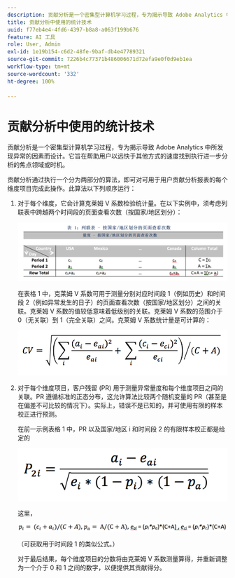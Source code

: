 ```yaml
---
description: 贡献分析是一个密集型计算机学习过程，专为揭示导致 Adobe Analytics 中所发现异常的因素而设计。它旨在帮助用户以远快于其他方式的速度找到执行进一步分析的焦点领域或时机。
title: 贡献分析中使用的统计技术
uuid: f77eb4e4-4fd6-4397-b8a8-a063f199b676
feature: AI 工具
role: User, Admin
exl-id: 1e19b154-c6d2-48fe-9baf-db4e47789321
source-git-commit: 7226b4c77371b486006671d72efa9e0f0d9eb1ea
workflow-type: tm+mt
source-wordcount: '332'
ht-degree: 100%

---
```


# 贡献分析中使用的统计技术

贡献分析是一个密集型计算机学习过程，专为揭示导致 Adobe Analytics 中所发现异常的因素而设计。它旨在帮助用户以远快于其他方式的速度找到执行进一步分析的焦点领域或时机。

贡献分析通过执行一个分为两部分的算法，即可对可用于用户贡献分析报表的每个维度项目完成此操作。此算法以下列顺序运行：

1. 对于每个维度，它会计算克莱姆 V 系数检验统计量。在以下实例中，须考虑列联表中跨越两个时间段的页面查看次数（按国家/地区划分）：

   ![](assets/contingency_table.png)

   在表格 1 中，克莱姆 V 系数可用于测量分别对应时间段 1（例如历史）和时间段 2（例如异常发生的日子）的页面查看次数（按国家/地区划分）之间的关联。克莱姆 V 系数的值较低意味着低级别的关联。克莱姆 V 系数的范围介于 0（无关联）到 1（完全关联）之间。克莱姆 V 系数统计量是可计算的：

   ![](assets/cramers-v.png)

1. 对于每个维度项目，客户残留 (PR) 用于测量异常量度和每个维度项目之间的关联。PR 遵循标准的正态分布，这允许算法比较两个随机变量的 PR（甚至是在偏差不可比较的情况下）。实际上，错误不是已知的，并可使用有限的样本校正进行预测。

   在前一示例表格 1 中，PR 以及国家/地区 i 和时间段 2 的有限样本校正都是给定的

   ![](assets/persons-residual.png)

   这里，

   ![](assets/pr-example.png)

   （可获取用于时间段 1 的类似公式。）

   对于最后结果，每个维度项目的分数将由克莱姆 V 系数测量算得，并重新调整为一个介于 0 和 1 之间的数字，以便提供其贡献得分。
